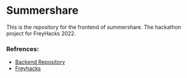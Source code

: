 # Summershare

This is the repository for the frontend of summershare. The hackathon project for FreyHacks 2022.

### Refrences:

- [Backend Repository](https://github.com/Reynadi531/summershare-be)
- [Freyhacks](https://www.freyhacks.tech/)
